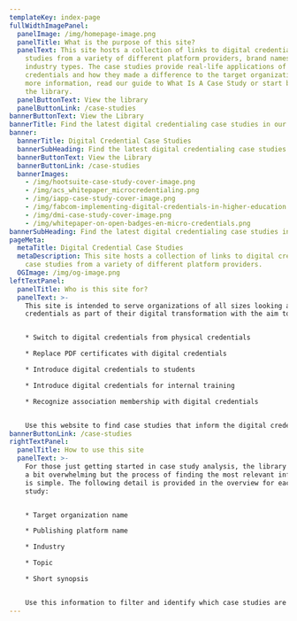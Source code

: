 ```yaml
---
templateKey: index-page
fullWidthImagePanel:
  panelImage: /img/homepage-image.png
  panelTitle: What is the purpose of this site?
  panelText: This site hosts a collection of links to digital credential case
    studies from a variety of different platform providers, brand names, and
    industry types. The case studies provide real-life applications of digital
    credentials and how they made a difference to the target organization. For
    more information, read our guide to What Is A Case Study or start browsing
    the library.
  panelButtonText: View the library
  panelButtonLink: /case-studies
bannerButtonText: View the Library
bannerTitle: Find the latest digital credentialing case studies in our library. test
banner:
  bannerTitle: Digital Credential Case Studies
  bannerSubHeading: Find the latest digital credentialing case studies in our library.
  bannerButtonText: View the Library
  bannerButtonLink: /case-studies
  bannerImages:
    - /img/hootsuite-case-study-cover-image.png
    - /img/acs_whitepaper_microcredentialing.png
    - /img/iapp-case-study-cover-image.png
    - /img/fabcom-implementing-digital-credentials-in-higher-education.png
    - /img/dmi-case-study-cover-image.png
    - /img/whitepaper-on-open-badges-en-micro-credentials.png
bannerSubHeading: Find the latest digital credentialing case studies in our library.
pageMeta:
  metaTitle: Digital Credential Case Studies
  metaDescription: This site hosts a collection of links to digital credential
    case studies from a variety of different platform providers.
  OGImage: /img/og-image.png
leftTextPanel:
  panelTitle: Who is this site for?
  panelText: >-
    This site is intended to serve organizations of all sizes looking at digital
    credentials as part of their digital transformation with the aim to:


    * Switch to digital credentials from physical credentials

    * Replace PDF certificates with digital credentials

    * Introduce digital credentials to students

    * Introduce digital credentials for internal training

    * Recognize association membership with digital credentials


    Use this website to find case studies that inform the digital credentialing journey from similar organizations including what was achieved, how it was achieved, and what results were accomplished after implementation.
bannerButtonLink: /case-studies
rightTextPanel:
  panelTitle: How to use this site
  panelText: >-
    For those just getting started in case study analysis, the library can seem
    a bit overwhelming but the process of finding the most relevant information
    is simple. The following detail is provided in the overview for each case
    study:


    * Target organization name

    * Publishing platform name

    * Industry

    * Topic

    * Short synopsis


    Use this information to filter and identify which case studies are most relevant to the organization’s intentions for switching to digital credentials, then follow the link to read the case study.
---
```

